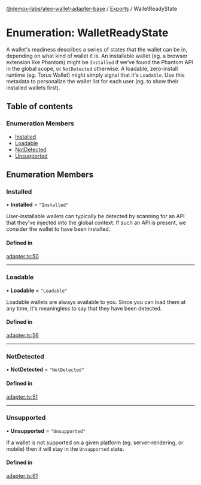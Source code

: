 [@demox-labs/aleo-wallet-adapter-base](../README.md) / [Exports](../modules.md) / WalletReadyState

# Enumeration: WalletReadyState

A wallet's readiness describes a series of states that the wallet can be in,
depending on what kind of wallet it is. An installable wallet (eg. a browser
extension like Phantom) might be `Installed` if we've found the Phantom API
in the global scope, or `NotDetected` otherwise. A loadable, zero-install
runtime (eg. Torus Wallet) might simply signal that it's `Loadable`. Use this
metadata to personalize the wallet list for each user (eg. to show their
installed wallets first).

## Table of contents

### Enumeration Members

- [Installed](WalletReadyState.md#installed)
- [Loadable](WalletReadyState.md#loadable)
- [NotDetected](WalletReadyState.md#notdetected)
- [Unsupported](WalletReadyState.md#unsupported)

## Enumeration Members

### Installed

• **Installed** = ``"Installed"``

User-installable wallets can typically be detected by scanning for an API
that they've injected into the global context. If such an API is present,
we consider the wallet to have been installed.

#### Defined in

[adapter.ts:50](https://github.com/demox-labs/leo-wallet-adapter/blob/d6f035f/packages/core/base/adapter.ts#L50)

___

### Loadable

• **Loadable** = ``"Loadable"``

Loadable wallets are always available to you. Since you can load them at
any time, it's meaningless to say that they have been detected.

#### Defined in

[adapter.ts:56](https://github.com/demox-labs/leo-wallet-adapter/blob/d6f035f/packages/core/base/adapter.ts#L56)

___

### NotDetected

• **NotDetected** = ``"NotDetected"``

#### Defined in

[adapter.ts:51](https://github.com/demox-labs/leo-wallet-adapter/blob/d6f035f/packages/core/base/adapter.ts#L51)

___

### Unsupported

• **Unsupported** = ``"Unsupported"``

If a wallet is not supported on a given platform (eg. server-rendering, or
mobile) then it will stay in the `Unsupported` state.

#### Defined in

[adapter.ts:61](https://github.com/demox-labs/leo-wallet-adapter/blob/d6f035f/packages/core/base/adapter.ts#L61)
